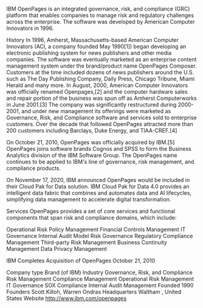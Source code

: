 IBM OpenPages is an integrated governance, risk, and compliance (GRC) platform that enables companies to manage risk and regulatory challenges across the enterprise. The software was developed by American Computer Innovators in 1996.

History
In 1996, Amherst, Massachusetts-based American Computer Innovators (ACI, a company founded May 1990[1]) began developing an electronic publishing system for news publishers and other media companies. The software was eventually marketed as an enterprise content management system under the brand/product name OpenPages Composer. Customers at the time included dozens of news publishers around the U.S. such as The Day Publishing Company, Daily Press, Chicago Tribune, Miami Herald and many more. In August, 2000, American Computer Innovators was officially renamed Openpages,[2] and the computer hardware sales and repair portion of the business was spun off as Amherst Computerworks in June 2001.[3] The company was significantly restructured during 2000-2001, and under new management its offerings were marketed as Governance, Risk, and Compliance software and services sold to enterprise customers. Over the decade that followed OpenPages attracted more than 200 customers including Barclays, Duke Energy, and TIAA-CREF.[4]

On October 21, 2010, OpenPages was officially acquired by IBM.[5] OpenPages joins software brands Cognos and SPSS to form the Business Analytics division of the IBM Software Group. The OpenPages name continues to be applied to IBM's line of governance, risk management, and compliance products.

On November 17, 2020, IBM announced OpenPages would be included in their Cloud Pak for Data solution. IBM Cloud Pak for Data 4.0 provides an intelligent data fabric that combines and automates data and AI lifecycles, simplifying data management to accelerate digital transformation.

Services
OpenPages provides a set of core services and functional components that span risk and compliance domains, which include:

Operational Risk
Policy Management
Financial Controls Management
IT Governance
Internal Audit
Model Risk Governance
Regulatory Compliance Management
Third-party Risk Management
Business Continuity Management
Data Privacy Management


 IBM Completes Acquisition of OpenPages October 21, 2010
 
 
Company type	Brand (of IBM)
Industry	Governance, Risk, and Compliance
Risk Management
Compliance Management
Operational Risk Management
IT Governance
SOX Compliance
Internal Audit Management
Founded	1990
Founders	Scott Killoh, Warren Ondras
Headquarters	Waltham , United States 
Website	http://www.ibm.com/openpages
